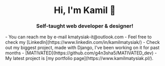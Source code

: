 <div align="center">
  <h1>Hi, I'm Kamil 👋 </h1>
  <h3>Self-taught web developer & designer!</h3>
</div>
- You can reach me by e-mail kmatysiak-it@outlook.com 
- Feel free to check my [LinkedIn](https://www.linkedin.com/in/kamilmatysiak/)
- Check out my biggest project, made with Django, I've been working on it for past months - [MATIVATED](https://github.com/g4n3sha5/MATIVATED_dev)
- My latest project is [my portfolio page](https://www.kamilmatysiak.pl/). 
